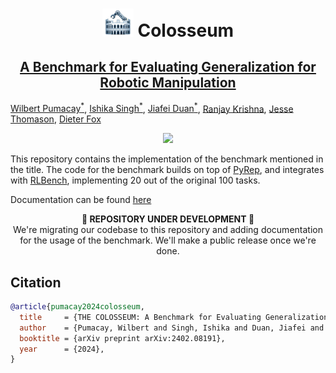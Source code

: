 <p align="center">
    <h1 align="center">
        <img src="resources/media/img_emoji_rss.png" width="50px"/>
        Colosseum
    </h1>
    <h2 align="center">
        <a href="https://arxiv.org/abs/2402.08191">
        A Benchmark for Evaluating Generalization for Robotic Manipulation
        </a>
    </h2>
</p>

[Wilbert Pumacay<sup>*</sup>][2], [Ishika Singh<sup>*</sup>][3], [Jiafei Duan<sup>*</sup>][4], [Ranjay Krishna][5], [Jesse Thomason][6], [Dieter Fox][7]

<p align="center">
    <img src="resources/media/gif_perturbation_factors.gif"/>
</p>

This repository contains the implementation of the benchmark mentioned in the
title. The code for the benchmark builds on top of [PyRep][0], and integrates
with [RLBench][1], implementing 20 out of the original 100 tasks.

Documentation can be found [here][8]


<p align="center">
  <b> 🚧 REPOSITORY UNDER DEVELOPMENT 🚧 </b>
  <br>We're migrating our codebase to this repository and adding documentation
  for the usage of the benchmark. We'll make a public release once we're done.
</p>

## Citation

```bibtex
@article{pumacay2024colosseum,
  title     = {THE COLOSSEUM: A Benchmark for Evaluating Generalization for Robotic Manipulation},
  author    = {Pumacay, Wilbert and Singh, Ishika and Duan, Jiafei and Krishna, Ranjay and Thomason, Jesse and Fox, Dieter},
  booktitle = {arXiv preprint arXiv:2402.08191},
  year      = {2024},
}
```


[0]: <https://github.com/stepjam/PyRep> (pyrep-gh-repo)
[1]: <https://github.com/stepjam/RLBench> (rlbench-gh-repo)
[2]: <https://wpumacay.github.io> (wilbert-site)
[3]: <https://ishikasingh.github.io> (ishika-site)
[4]: <https://duanjiafei.com> (jiafei-site)
[5]: <https://ranjaykrishna.com/index.html> (ranjay-site)
[6]: <https://jessethomason.com> (jesse-site)
[7]: <https://homes.cs.washington.edu/~fox> (dieter-site)
[8]: <https://robot-colosseum.readthedocs.io/en/latest/overview.html> (docs-site)
